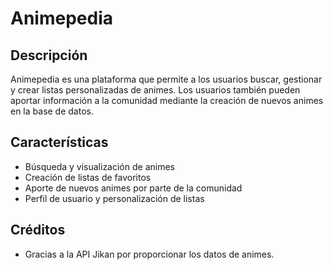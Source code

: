 # Animepedia
## Descripción
Animepedia es una plataforma que permite a los usuarios buscar, gestionar y crear listas personalizadas de animes. Los usuarios también pueden aportar información a la comunidad mediante la creación de nuevos animes en la base de datos.
## Características
- Búsqueda y visualización de animes
- Creación de listas de favoritos
- Aporte de nuevos animes por parte de la comunidad
- Perfil de usuario y personalización de listas
## Créditos
- Gracias a la API Jikan por proporcionar los datos de animes.
